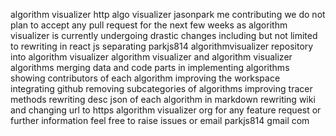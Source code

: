 algorithm visualizer http algo visualizer jasonpark me contributing we do not plan to accept any pull request for the next few weeks as algorithm visualizer is currently undergoing drastic changes including but not limited to rewriting in react js separating parkjs814 algorithmvisualizer repository into algorithm visualizer algorithm visualizer and algorithm visualizer algorithms merging data and code parts in implementing algorithms showing contributors of each algorithm improving the workspace integrating github removing subcategories of algorithms improving tracer methods rewriting desc json of each algorithm in markdown rewriting wiki and changing url to https algorithm visualizer org for any feature request or further information feel free to raise issues or email parkjs814 gmail com